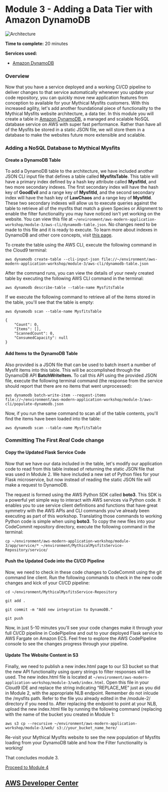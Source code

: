 # Module 3 - Adding a Data Tier with Amazon DynamoDB

![Architecture](/images/module-3/architecture-module-3.png)

**Time to complete:** 20 minutes

**Services used:**
* [Amazon DynamoDB](https://aws.amazon.com/dynamodb/)

### Overview

Now that you have a service deployed and a working CI/CD pipeline to deliver changes to that service automatically whenever you update your code repository, you can quickly move new application features from conception to available for your Mythical Mysfits customers.  With this increased agility, let's add another foundational piece of functionality to the Mythical Mysfits website architecture, a data tier.  In this module you will create a table in [Amazon DynamoDB](https://aws.amazon.com/dynamodb/), a managed and scalable NoSQL database service on AWS with super fast performance.  Rather than have all of the Mysfits be stored in a static JSON file, we will store them in a database to make the websites future more extensible and scalable.

### Adding a NoSQL Database to Mythical Mysfits

#### Create a DynamoDB Table

To add a DynamoDB table to the architecture, we have included another JSON CLI input file that defines a table called **MysfitsTable**. This table will have a primary index defined by a hash key attribute called **MysfitId**, and two more secondary indexes.  The first secondary index will have the hash key of **GoodEvil** and a range key of **MysfitId**, and the second secondary index will have the hash key of **LawChaos** and a range key of **MysfitId**.  These two secondary indexes will allow us to execute queries against the table to retrieve all of the mysfits that match a given Species or Alignment to enable the filter functionality you may have noticed isn't yet working on the website.  You can view this file at `~/environment/aws-modern-application-workshop/module-3/aws-cli/dynamodb-table.json`. No changes need to be made to this file and it is ready to execute.  To learn more about indexes in DynamoDB and other core concepts, visit [this page](https://docs.aws.amazon.com/amazondynamodb/latest/developerguide/HowItWorks.CoreComponents.html).

To create the table using the AWS CLI, execute the following command in the Cloud9 terminal:

```
aws dynamodb create-table --cli-input-json file://~/environment/aws-modern-application-workshop/module-3/aws-cli/dynamodb-table.json
```

After the command runs, you can view the details of your newly created table by executing the following AWS CLI command in the terminal:

```
aws dynamodb describe-table --table-name MysfitsTable
```

If we execute the following command to retrieve all of the items stored in the table, you'll see that the table is empty:

```
aws dynamodb scan --table-name MysfitsTable
```

```
{
    "Count": 0,
    "Items": [],
    "ScannedCount": 0,
    "ConsumedCapacity": null
}
```

#### Add Items to the DynamoDB Table

Also provided is a JSON file that can be used to batch insert a number of Mysfit items into this table.  This will be accomplished through the DynamoDB API **BatchWriteItem.** To call this API using the provided JSON file, execute the following terminal command (the response from the service should report that there are no items that went unprocessed):

```
aws dynamodb batch-write-item --request-items file://~/environment/aws-modern-application-workshop/module-3/aws-cli/populate-dynamodb.json
```

Now, if you run the same command to scan all of the table contents, you'll find the items have been loaded into the table:

```
aws dynamodb scan --table-name MysfitsTable
```

### Committing The First *Real* Code change

#### Copy the Updated Flask Service Code
Now that we have our data included in the table, let's modify our application code to read from this table instead of returning the static JSON file that was used in Module 2.  We have included a new set of Python files for your Flask microservice, but now instead of reading the static JSON file will make a request to DynamoDB.

The request is formed using the AWS Python SDK called **boto3**. This SDK is a powerful yet simple way to interact with AWS services via Python code. It enables you to use service client definitions and functions that have great symmetry with the AWS APIs and CLI commands you've already been executing as part of this workshop.  Translating those commands to working Python code is simple when using **boto3**.  To copy the new files into your CodeCommit repository directory, execute the following command in the terminal:

```
cp ~/environment/aws-modern-application-workshop/module-3/app/service/* ~/environment/MythicalMysfitsService-Repository/service/
```

#### Push the Updated Code into the CI/CD Pipeline

Now, we need to check in these code changes to CodeCommit using the git command line client.  Run the following commands to check in the new code changes and kick of your CI/CD pipeline:

```
cd ~/environment/MythicalMysfitsService-Repository
```

```
git add .
```

```
git commit -m "Add new integration to DynamoDB."
```

```
git push
```

Now, in just 5-10 minutes you'll see your code changes make it through your full CI/CD pipeline in CodePipeline and out to your deployed Flask service to AWS Fargate on Amazon ECS.  Feel free to explore the AWS CodePipeline console to see the changes progress through your pipeline.

#### Update The Website Content in S3

Finally, we need to publish a new index.html page to our S3 bucket so that the new API functionality using query strings to filter responses will be used.  The new index.html file is located at `~/environment/aws-modern-application-workshop/module-3/web/index.html`.  Open this file in your Cloud9 IDE and replace the string indicating “REPLACE_ME” just as you did in Module 2, with the appropriate NLB endpoint. Remember do not inlcude the /mysfits path. Refer to the file you already edited in the /module-2/ directory if you need to.  After replacing the endpoint to point at your NLB, upload the new index.html file by running the following command (replacing with the name of the bucket you created in Module 1:

```
aws s3 cp --recursive ~/environment/aws-modern-application-workshop/module-3/web/ s3://your_bucket_name_here/
```

Re-visit your Mythical Mysfits website to see the new population of Mysfits loading from your DynamoDB table and how the Filter functionality is working!

That concludes module 3.

[Proceed to Module 4](/module-4)


## [AWS Developer Center](https://developer.aws)
